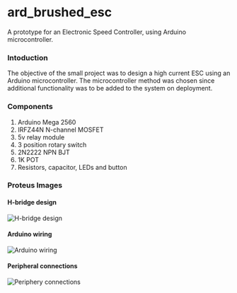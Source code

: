# ard_brushed_esc
A prototype for an Electronic Speed Controller, using Arduino microcontroller.

### Intoduction
The objective of the small project was to design a high current ESC using an Arduino microcontroller. 
The microcontroller method was chosen since additional functionality was to be added to the system on deployment.

### Components
1. Arduino Mega 2560
2. IRFZ44N N-channel MOSFET
3. 5v relay module
4. 3 position rotary switch
5. 2N2222 NPN BJT
6. 1K POT
7. Resistors, capacitor, LEDs and button


### Proteus Images
#### H-bridge design
![H-bridge design](https://user-images.githubusercontent.com/62960929/118092362-b1a8cb00-b3d4-11eb-8a3a-c718f18fe550.png)
#### Arduino wiring
![Arduino wiring](https://user-images.githubusercontent.com/62960929/118092439-c84f2200-b3d4-11eb-9691-d9dc86d843b3.png)
#### Peripheral connections
![Periphery connections](https://user-images.githubusercontent.com/62960929/118092481-d69d3e00-b3d4-11eb-8313-735129f14b70.png)
